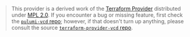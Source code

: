 > This provider is a derived work of the [Terraform Provider](https://github.com/vmware/terraform-provider-vcd)
> distributed under [MPL 2.0](https://www.mozilla.org/en-US/MPL/2.0/). If you encounter a bug or missing feature,
> first check the [`pulumi-vcd` repo](https://github.com/ergSey/pulumi-vcd/issues); however, if that doesn't turn up anything,
> please consult the source [`terraform-provider-vcd` repo](https://github.com/vmware/terraform-provider-vcd/issues).